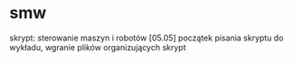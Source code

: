 # smw
skrypt: sterowanie maszyn i robotów 
[05.05] początek pisania skryptu do wykładu, wgranie plików organizujących skrypt
